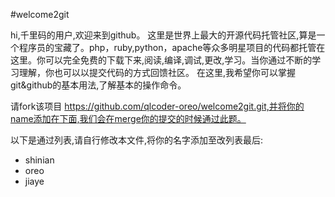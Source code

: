 #welcome2git

hi,千里码的用户,欢迎来到github。
这里是世界上最大的开源代码托管社区,算是一个程序员的宝藏了。php，ruby,python，apache等众多明星项目的代码都托管在这里。你可以完全免费的下载下来,阅读,编译,调试,更改,学习。当你通过不断的学习理解，你也可以以提交代码的方式回馈社区。
在这里,我希望你可以掌握git&github的基本用法,了解基本的操作命令。

请fork该项目 https://github.com/qlcoder-oreo/welcome2git.git,并将你的name添加在下面,我们会在merge你的提交的时候通过此题。

以下是通过列表,请自行修改本文件,将你的名字添加至改列表最后:
 
* shinian
* oreo
* jiaye
 

